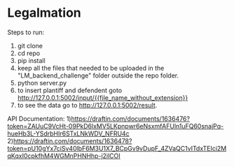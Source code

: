 # Legalmation

Steps to run:
1) git clone
2) cd repo
3) pip install
4) keep all the files that needed to be uploaded in the "LM_backend_challenge" folder outside the repo folder.
5) python server.py
6) to insert plantiff and defendent goto http://127.0.0.1:5002/input/{{file_name_without_extension}}
7) to see the data go to http://127.0.0.1:5002/result.  

API Documentation:
1)https://draftin.com/documents/1636476?token=ZAUuC9VcHt-09PkD6lxMV5LKpnpwr6eNsxmfAFUln1uFQ60snajPq-hueHb3L-YSdrbHIr6STxLNkWDV_NFRU4c
2)https://draftin.com/documents/1636478?token=pU10gYx7ciSv40lbF6M3U1X7_BCpGv9vDupF_4ZVaQC1vITdxTEIci2MqKqxI0cpkfhM4WGMnPHNHhp-j2ilCOI

